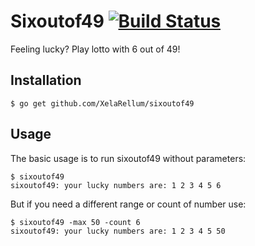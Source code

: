 # Sixoutof49 [![Build Status](https://travis-ci.org/XelaRellum/sixoutof49.svg?branch=master)](https://travis-ci.org/XelaRellum/sixoutof49)

Feeling lucky? Play lotto with 6 out of 49!

## Installation

```text
$ go get github.com/XelaRellum/sixoutof49
```

## Usage

The basic usage is to run sixoutof49 without parameters:

```text
$ sixoutof49
sixoutof49: your lucky numbers are: 1 2 3 4 5 6
```

But if you need a different range or count of number use:

```text
$ sixoutof49 -max 50 -count 6
sixoutof49: your lucky numbers are: 1 2 3 4 5 50
```
